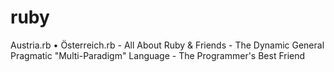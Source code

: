 # ruby
Austria.rb • Österreich.rb - All About Ruby &amp; Friends - The Dynamic General Pragmatic "Multi-Paradigm" Language  - The Programmer's Best Friend 

